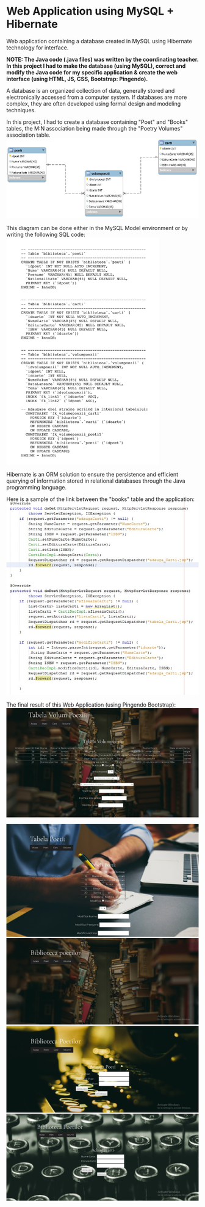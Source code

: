 # Web Application using MySQL + Hibernate
Web application containing a database created in MySQL using Hibernate technology for interface.

<b>NOTE: 
The Java code (.java files) was written by the coordinating teacher. 
In this project I had to make the database (using MySQL), correct and modify the Java code for my specific application & create the web interface (using HTML, JS, CSS, Bootstrap: Pingendo).</b>

A database is an organized collection of data, generally stored and electronically accessed from a computer system. 
If databases are more complex, they are often developed using formal design and modeling techniques.

In this project, I had to create a database containing "Poet" and "Books" tables,
the M:N association being made through the "Poetry Volumes" association table.
<img src="Images/DataBase.jpg">

This diagram can be done either in the MySQL Model environment or by writing the following SQL code:
<img src="Images/SQLCode.jpg" width="400">

Hibernate is an ORM solution to ensure the persistence and efficient querying of information stored in relational databases through the Java programming language.

Here is a sample of the link between the "books" table and the application:
<img src="Images/CodeSample.jpg">

The final result of this Web Application (using Pingendo Bootstrap):
<img src="Images/Sample1.jpg">

<img src="Images/Sample2.jpg">

<img src="Images/Sample3.jpg">

<img src="Images/Sample4.jpg">

<img src="Images/Sample5.jpg">
